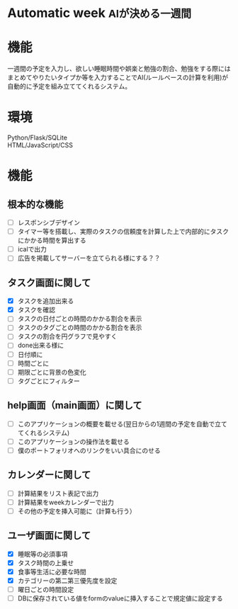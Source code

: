 # Automatic week <small>**AIが決める一週間**</small>

# 機能
一週間の予定を入力し、欲しい睡眠時間や娯楽と勉強の割合、勉強をする際にはまとめてやりたいタイプか等を入力することでAI(ルールベースの計算を利用)が自動的に予定を組み立ててくれるシステム。

# 環境
Python/Flask/SQLite  
HTML/JavaScript/CSS

# 機能
## 根本的な機能
- [ ] レスポンシブデザイン
- [ ] タイマー等を搭載し、実際のタスクの信頼度を計算した上で内部的にタスクにかかる時間を算出する
- [ ] icalで出力
- [ ] 広告を掲載してサーバーを立てられる様にする？？

## タスク画面に関して
- [x] タスクを追加出来る
- [x] タスクを確認
- [ ] タスクの日付ごとの時間のかかる割合を表示
- [ ] タスクのタグごとの時間のかかる割合を表示
- [ ] タスクの割合を円グラフで見やすく
- [ ] done出来る様に
- [ ] 日付順に
- [ ] 時間ごとに
- [ ] 期限ごとに背景の色変化
- [ ] タグごとにフィルター

## help画面（main画面）に関して
- [ ] このアプリケーションの概要を載せる(翌日からの1週間の予定を自動で立ててくれるシステム)
- [ ] このアプリケーションの操作法を載せる
- [ ] 僕のポートフォリオへのリンクをいい具合にのせる

## カレンダーに関して
- [ ] 計算結果をリスト表記で出力
- [ ] 計算結果をweekカレンダーで出力
- [ ] その他の予定を挿入可能に（計算も行う） 

## ユーザ画面に関して
- [x] 睡眠等の必須事項
- [x] タスク時間の上乗せ
- [x] 食事等生活に必要な時間
- [x] カテゴリーの第二第三優先度を設定
- [ ] 曜日ごとの時間設定
- [ ] DBに保存されている値をformのvalueに挿入することで規定値に設定する
